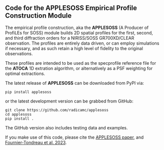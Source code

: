 ## Code for the APPLESOSS Empirical Profile Construction Module

The empirical profile construction, aka the **APPLESOSS** (A Producer of ProfiLEs for SOSS) module builds 2D spatial profiles for the first, second, and third diffraction orders for a NIRISS/SOSS
GR700XD/CLEAR observation. The profiles are entirely data driven, or can employ simulations if necessary, and as such retain a high level of fidelity to the original observations.

These profiles are intended to be used as the specprofile reference file for the **ATOCA** 1D extration algorithm, or alternatively as a PSF weighting for optimal extractions.

The latest release of **APPLESOSS** can be downloaded from PyPI via:

    pip install applesoss

or the latest development version can be grabbed from GitHub:

    git clone https://github.com/radicamc/applesoss
    cd applesoss
    pip install .

The GitHub version also includes testing data and examples. 

If you make use of this code, please cite the [APPLESOSS paper](https://ui.adsabs.harvard.edu/abs/2022arXiv220705136R/abstract), and [Fournier-Tondreau et al. 2023]().
